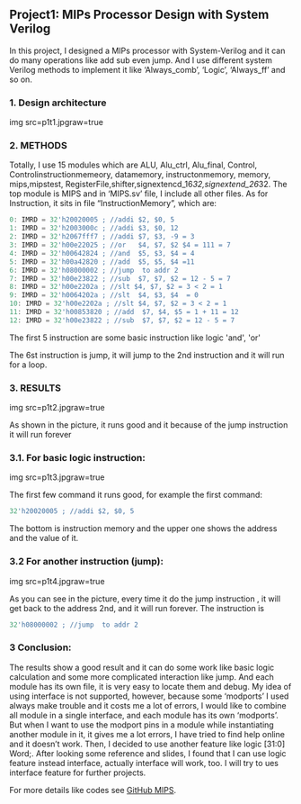 ## Project1: MIPs Processor Design with System Verilog

In this project, I designed a MIPs processor with System-Verilog and it can do many operations like add sub even jump. And I use different system Verilog methods to implement it like ‘Always_comb’, ‘Logic’, ‘Always_ff’ and so on. 

### 1. Design architecture

img src=p1t1.jpgraw=true


### 2.	METHODS

Totally, I use 15 modules which are ALU, Alu_ctrl, Alu_final, Control, Controlinstructionmemeory, datamemory, instructonmemory, memory, mips,mipstest, RegisterFile,shifter,signextencd_16*32,signextend_26*32. The top module is MIPS and in ‘MIPS.sv’ file, I include all other files.
As for Instruction, it sits in file “InstructionMemory”, which are:


```javascript
0: IMRD = 32'h20020005 ; //addi $2, $0, 5
1: IMRD = 32'h2003000c ; //addi $3, $0, 12
2: IMRD = 32'h2067fff7 ; //addi $7, $3, -9 = 3
3: IMRD = 32'h00e22025 ; //or   $4, $7, $2 $4 = 111 = 7
4: IMRD = 32'h00642824 ; //and  $5, $3, $4 = 4
5: IMRD = 32'h00a42820 ; //add  $5, $5, $4 =11
6: IMRD = 32'h08000002 ; //jump  to addr 2
7: IMRD = 32'h00e23822 ; //sub  $7, $7, $2 = 12 - 5 = 7
8: IMRD = 32'h00e2202a ; //slt $4, $7, $2 = 3 < 2 = 1
9: IMRD = 32'h0064202a ; //slt  $4, $3, $4  = 0
10: IMRD = 32'h00e2202a ; //slt $4, $7, $2 = 3 < 2 = 1
11: IMRD = 32'h00853820 ; //add  $7, $4, $5 = 1 + 11 = 12
12: IMRD = 32'h00e23822 ; //sub  $7, $7, $2 = 12 - 5 = 7
```
The first 5 instruction are some basic instruction like logic 'and', 'or'

The 6st instruction is jump, it will jump to the 2nd instruction and it will run for a loop.

### 3. RESULTS

img src=p1t2.jpgraw=true

As shown in the picture, it runs good and it because of the jump instruction it will run forever

### 3.1. For basic logic instruction:

img src=p1t3.jpgraw=true

The first few command it runs good, for example the first command:

```javascript
32'h20020005 ; //addi $2, $0, 5
```

The  bottom is instruction memory and the upper one shows the address and the value of  it.

### 3.2 For another instruction (jump):
img src=p1t4.jpgraw=true

As you can see in the picture, every time it do the jump instruction , it will get back to the address 2nd, and it will run forever. The instruction is 

```javascript
32'h08000002 ; //jump  to addr 2
```

### 3 Conclusion:
The results show a good result and it can do some work like basic logic calculation and some more complicated interaction like jump. And each module has its own file, it is very easy to locate them and debug.
My idea of using interface is not supported, however, because some ‘modports’ I used always make trouble and it costs me a lot of errors, I would like to combine all module in a single interface, and each module has its own ‘modports’. But when I want to use the modport pins in a module while instantiating another module in it, it gives me a lot errors, I have tried to find help online and it doesn’t work. Then, I decided to use another feature like logic [31:0] Word;. After looking some reference and slides, I found that I can use logic feature instead interface, actually interface will work, too. I will try to ues interface feature for further projects.

For more details like codes see [GitHub MIPS](https://github.com/zhangxinqiao-ch/MIPS_Projcet).
